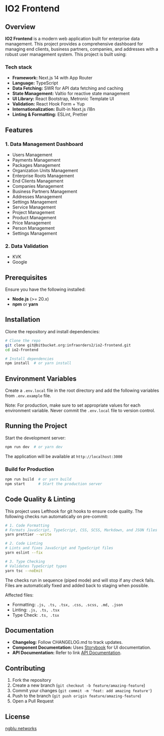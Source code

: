 # IO2 Frontend

## Overview

**IO2 Frontend** is a modern web application built for enterprise data management. This project provides a comprehensive dashboard for managing end clients, business partners, companies, and addresses with a robust user management system. This project is built using:

### Tech stack
- **Framework:** Next.js 14 with App Router
- **Language:** TypeScript
- **Data Fetching:** SWR for API data fetching and caching
- **State Management:** Valtio for reactive state management
- **UI Library:** React Bootstrap, Metronic Template UI
- **Validation:** React Hook Form + Yup
- **Internationalization:** Built-in Next.js i18n
- **Linting & Formatting:** ESLint, Prettier

## Features

### 1. Data Management Dashboard
  - Users Management
  - Payments Management
  - Packages Management
  - Organization Units Management
  - Enterprise Roots Management
  - End Clients Management
  - Companies Management
  - Business Partners Management
  - Addresses Management
  - Settings Management
  - Service Management
  - Project Management
  - Product Management
  - Price Management
  - Person Management
  - Settings Management
### 2. Data Validation
  - KVK
  - Google

## Prerequisites

Ensure you have the following installed:

- **Node.js** (>= 20.x)
- **npm** or **yarn**

## Installation

Clone the repository and install dependencies:

```bash
# Clone the repo
git clone git@bitbucket.org:infraorders2/io2-frontend.git
cd io2-frontend

# Install dependencies
npm install  # or yarn install
```

## Environment Variables

Create a `.env.local` file in the root directory and add the following variables from `.env.example` file.

Note: For production, make sure to set appropriate values for each environment variable. Never commit the `.env.local` file to version control.

## Running the Project

Start the development server:

```bash
npm run dev  # or yarn dev
```

The application will be available at `http://localhost:3000`

### Build for Production

```bash
npm run build  # or yarn build
npm start      # Start the production server
```

## Code Quality & Linting

This project uses Lefthook for git hooks to ensure code quality. The following checks run automatically on pre-commit:

```bash
# 1. Code Formatting
# Formats JavaScript, TypeScript, CSS, SCSS, Markdown, and JSON files
yarn prettier --write

# 2. Code Linting
# Lints and fixes JavaScript and TypeScript files
yarn eslint --fix

# 3. Type Checking
# Validates TypeScript types
yarn tsc --noEmit
```

The checks run in sequence (piped mode) and will stop if any check fails. Files are automatically fixed and added back to staging when possible.

Affected files:

- Formatting: `.js, .ts, .tsx, .css, .scss, .md, .json`
- Linting: `.js, .ts, .tsx`
- Type Check: `.ts, .tsx`

## Documentation

- **Changelog:** Follow CHANGELOG.md to track updates.
- **Component Documentation:** Uses [Storybook](https://itsavirus-com.github.io/io2-storybook) for UI documentation.
- **API Documentation:** Refer to link [API Documentation](https://infraorders2.postman.co/workspace/InfraOrders-Integration~b641bdd5-5566-44b6-851b-a7b89a1eb1f4/overview).

## Contributing

1. Fork the repository
2. Create a new branch (`git checkout -b feature/amazing-feature`)
3. Commit your changes (`git commit -m 'feat: add amazing feature'`)
4. Push to the branch (`git push origin feature/amazing-feature`)
5. Open a Pull Request

## License

[ngblu networks](https://www.ngblunetworks.nl/)
